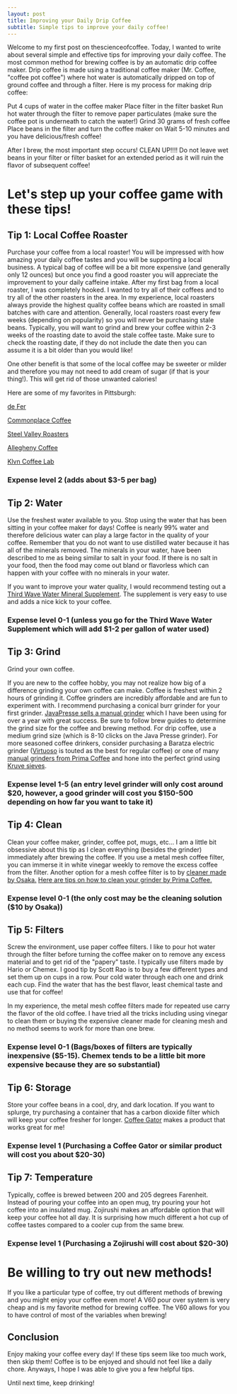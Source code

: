 ```yaml
---
layout: post
title: Improving your Daily Drip Coffee
subtitle: Simple tips to improve your daily coffee!
---
```


Welcome to my first post on thescienceofcoffee.  Today, I wanted to write about several simple and effective tips for improving your daily coffee.  The most common method for brewing coffee is by an automatic drip coffee maker.  Drip coffee is made using a traditional coffee maker (Mr. Coffee, "coffee pot coffee") where hot water is automatically dripped on top of ground coffee and through a filter.  Here is my process for making drip coffee:

Put 4 cups of water in the coffee maker
Place filter in the filter basket
Run hot water through the filter to remove paper particulates (make sure the coffee pot is underneath to catch the water!)
Grind 30 grams of fresh coffee 
Place beans in the filter and turn the coffee maker on
Wait 5-10 minutes and you have delicious/fresh coffee!

After I brew, the most important step occurs!  CLEAN UP!!!!  Do not leave wet beans in your filter or filter basket for an extended period as it will ruin the flavor of subsequent coffee!

# Let's step up your coffee game with these tips!

## Tip 1: Local Coffee Roaster

Purchase your coffee from a local roaster!  You will be impressed with how amazing your daily coffee tastes and you will be supporting a local business.  A typical bag of coffee will be a bit more expensive (and generally only 12 ounces) but once you find a good roaster you will appreciate the improvement to your daily caffeine intake.  After my first bag from a local roaster, I was completely hooked.  I wanted to try all of their coffees and to try all of the other roasters in the area.  In my experience, local roasters always provide the highest quality coffee beans which are roasted in small batches with care and attention.  Generally, local roasters roast every few weeks (depending on popularity) so you will never be purchasing stale beans.  Typically, you will want to grind and brew your coffee within 2-3 weeks of the roasting date to avoid the stale coffee taste.  Make sure to check the roasting date, if they do not include the date then you can assume it is a bit older than you would like!

One other benefit is that some of the local coffee may be sweeter or milder and therefore you may not need to add cream of sugar (if that is your thing!).  This will get rid of those unwanted calories!

Here are some of my favorites in Pittsburgh:

[de Fer](https://defer.coffee/)

[Commonplace Coffee](https://thecommonplacecoffeehouse.com/)

[Steel Valley Roasters](http://www.steelvalleyroasters.com/)

[Allegheny Coffee](http://www.alleghenycoffee.com/)

[Klvn Coffee Lab](https://www.klvncoffee.com/)

### Expense level 2 (adds about $3-5 per bag)

## Tip 2: Water

Use the freshest water available to you.  Stop using the water that has been sitting in your coffee maker for days!  Coffee is nearly 99% water and therefore delicious water can play a large factor in the quality of your coffee.  Remember that you do not want to use distilled water because it has all of the minerals removed.  The minerals in your water, have been described to me as being similar to salt in your food.  If there is no salt in your food, then the food may come out bland or flavorless which can happen with your coffee with no minerals in your water.

If you want to improve your water quality, I would recommend testing out a [Third Wave Water Mineral Supplement](https://thirdwavewater.com/).  The supplement is very easy to use and adds a nice kick to your coffee.

### Expense level 0-1 (unless you go for the Third Wave Water Supplement which will add $1-2 per gallon of water used)

## Tip 3: Grind

Grind your own coffee.

If you are new to the coffee hobby, you may not realize how big of a difference grinding your own coffee can make.  Coffee is freshest within 2 hours of grinding it.  Coffee grinders are incredibly affordable and are fun to experiment with.  I recommend purchasing a conical burr grinder for your first grinder.  [JavaPresse sells a manual grinder](https://www.amazon.com/JavaPresse-Manual-Coffee-Grinder-Stainless/dp/B013R3Q7B2) which I have been using for over a year with great success.  Be sure to follow brew guides to determine the grind size for the coffee and brewing method.  For drip coffee, use a medium grind size (which is 8-10 clicks on the Java Presse grinder).  For more seasoned coffee drinkers, consider purchasing a Baratza electric grinder ([Virtuoso](https://www.amazon.com/gp/product/B006MLQHRG/ref=s9_acsd_hps_bw_c_x_2_w) is touted as the best for regular coffee) or one of many [manual grinders from Prima Coffee](https://prima-coffee.com/grind/manual) and hone into the perfect grind using [Kruve sieves](https://www.kruveinc.com).

### Expense level 1-5 (an entry level grinder will only cost around $20, however, a good grinder will cost you $150-500 depending on how far you want to take it)

## Tip 4: Clean

Clean your coffee maker, grinder, coffee pot, mugs, etc...  I am a little bit obsessive about this tip as I clean everything (besides the grinder) immediately after brewing the coffee.  If you use a metal mesh coffee filter, you can immerse it in white vinegar weekly to remove the excess coffee from the filter.  Another option for a mesh coffee filter is to by [cleaner made by Osaka.](https://www.amazon.com/Osaka-Sodium-Percarbonate-Cleaning-Solution/dp/B01LWUJSHY)  [Here are tips on how to clean your grinder by Prima Coffee.](https://prima-coffee.com/learn/video/maintenance/how-clean-your-burr-grinder)

### Expense level 0-1 (the only cost may be the cleaning solution ($10 by Osaka))

## Tip 5: Filters

Screw the environment, use paper coffee filters.  I like to pour hot water through the filter before turning the coffee maker on to remove any excess material and to get rid of the "papery" taste.  I typically use filters made by Hario or Chemex.  I good tip by Scott Rao is to buy a few different types and set them up on cups in a row.  Pour cold water through each one and drink each cup.  Find the water that has the best flavor, least chemical taste and use that for coffee!

In my experience, the metal mesh coffee filters made for repeated use carry the flavor of the old coffee.  I have tried all the tricks including using vinegar to clean them or buying the expensive cleaner made for cleaning mesh and no method seems to work for more than one brew.

### Expense level 0-1 (Bags/boxes of filters are typically inexpensive ($5-15).  Chemex tends to be a little bit more expensive because they are so substantial)

## Tip 6: Storage

Store your coffee beans in a cool, dry, and dark location.  If you want to splurge, try purchasing a container that has a carbon dioxide filter which will keep your coffee fresher for longer.  [Coffee Gator](https://www.amazon.com/Coffee-Gator-Stainless-Steel-Container/dp/B014HG645M) makes a product that works great for me!

### Expense level 1 (Purchasing a Coffee Gator or similar product will cost you about $20-30)

## Tip 7: Temperature

Typically, coffee is brewed between 200 and 205 degrees Farenheit.  Instead of pouring your coffee into an open mug, try pouring your hot coffee into an insulated mug.  Zojirushi makes an affordable option that will keep your coffee hot all day.  It is surprising how much different a hot cup of coffee tastes compared to a cooler cup from the same brew.

### Expense level 1 (Purchasing a Zojirushi will cost about $20-30)

# Be willing to try out new methods!

If you like a particular type of coffee, try out different methods of brewing and you might enjoy your coffee even more!  A V60 pour over system is very cheap and is my favorite method for brewing coffee.  The V60 allows for you to have control of most of the variables when brewing!

## Conclusion

Enjoy making your coffee every day!  If these tips seem like too much work, then skip them!  Coffee is to be enjoyed and should not feel like a daily chore.  Anyways, I hope I was able to give you a few helpful tips.

Until next time, keep drinking!

